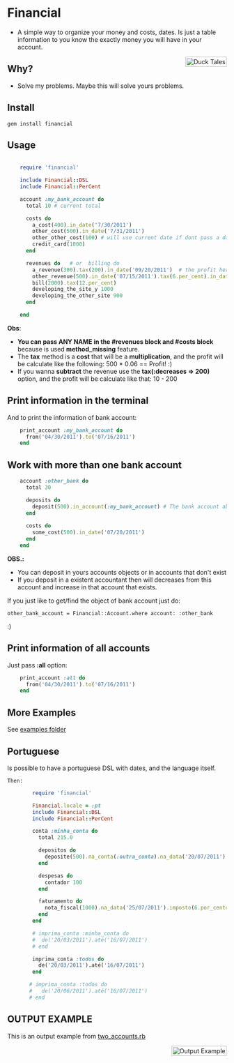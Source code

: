 Financial
=========

* A simple way to organize your money and costs, dates.
  Is just a table information to you know the exactly money you will have in your account.

<div style="padding:2px; border:1px solid silver; float:right; margin:0 0 1em 2em; background:white">
  <img src="https://github.com/tomas-stefano/financial/raw/master/duck_tales.gif" alt="Duck Tales" />
</div>

Why?
----

* Solve my problems. Maybe this will solve yours problems.

Install
-------

    gem install financial

Usage
-----

```ruby
    
    require 'financial'

    include Financial::DSL
	include Financial::PerCent

    account :my_bank_account do
      total 10 # current total

      costs do
        a_cost(400).in_date('7/30/2011')
        other_cost(500).in_date('7/31/2011')
        other_other_cost(100) # will use current date if dont pass a date option
        credit_card(1000)
      end

	  revenues do   # or  billing do
	    a_revenue(300).tax(200).in_date('09/20/2011')  # the profit here will be 100 and the date of the a_revenue will be today and the tax date will be '09/20/2011'
	    other_revenue(500).in_date('07/15/2011').tax(6.per_cent).in_date('08/20/2011')
	    bill(2000).tax(12.per_cent)
	    developing_the_site_y 1000
	    developing_the_other_site 900
	  end

    end
```

**Obs**: 

  * **You can pass ANY NAME in the #revenues block and #costs block**
 	because is used **method_missing** feature.
  * The **tax** method is a **cost** that will be a **multiplication**, 
	and the profit will be calculate like the following: 500 * 0.06 == Profit! :)
  * If you wanna **subtract** the revenue use the **tax(:decreases => 200)** option, 
	and the profit will be calculate like that: 10 - 200

Print information in the terminal
---------------------------------

And to print the information of bank account:

```ruby
    print_account :my_bank_account do
      from('04/30/2011').to('07/16/2011')
    end
```

Work with more than one bank account
------------------------------------

```ruby
	account :other_bank do
	  total 30

	  deposits do
	    deposit(500).in_account(:my_bank_account) # The bank account above!
	  end
	  
	  costs do
	    some_cost(500).in_date('07/20/2011')
	  end
	end
```

**OBS.:**

   * You can deposit in yours accounts objects or in accounts that don't exist
   * If you deposit in a existent accountant then will decreases from this account and increase in that account that exists.

If you just like to get/find the object of bank account just do:

    other_bank_account = Financial::Account.where account: :other_bank

:)

Print information of all accounts
---------------------------------

Just pass **:all** option:

```ruby
    print_account :all do
      from('04/30/2011').to('07/16/2011')
    end
```

More Examples
-------------

See [examples folder](https://github.com/tomas-stefano/financial/tree/master/examples)

Portuguese
----------

Is possible to have a portuguese DSL with dates, and the language itself.

	Then:

```ruby
	    require 'financial'

		Financial.locale = :pt
		include Financial::DSL
		include Financial::PerCent

	    conta :minha_conta do
	      total 215.0

	      depositos do
	        deposite(500).na_conta(:outra_conta).na_data('20/07/2011') # will add 500 in outra_conta in the 20 July 2011
	      end

	      despesas do
	        contador 100
	      end

	      faturamento do
	    	nota_fiscal(1000).na_data('25/07/2011').imposto(6.por_cento).na_data('17/08/2011') # Will have a revenue of 1000 in 25 July 2011 BUT will have a tax cost of 6 per cent in 17 august 2011
	      end
	    end

		# imprima_conta :minha_conta do
		#  de('20/03/2011').até('16/07/2011')
		# end

		imprima_conta :todos do
		  de('20/03/2011').até('16/07/2011')
		end

	   # imprima_conta :todos do
	   #   de('20/06/2011').até('16/07/2011')
	   # end
```

OUTPUT EXAMPLE
--------------

This is an output example from [two_accounts.rb](https://github.com/tomas-stefano/financial/blob/master/examples/two_accounts.rb)

<div style="padding:2px; border:1px solid silver; float:right; margin:0 0 1em 2em; background:white">
  <img src="https://github.com/tomas-stefano/financial/raw/master/example.png" alt="Output Example" />
</div>

